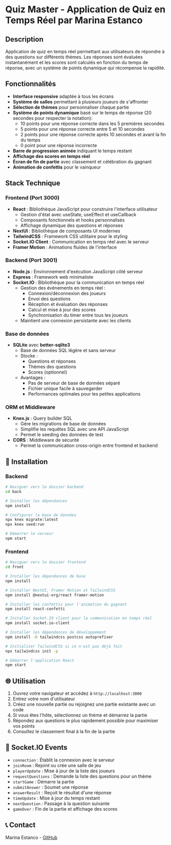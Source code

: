 # Quiz Master - Application de Quiz en Temps Réel par Marina Estanco

## Description
Application de quiz en temps réel permettant aux utilisateurs de répondre à des questions sur différents thèmes. Les réponses sont évaluées instantanément et les scores sont calculés en fonction du temps de réponse, avec un système de points dynamique qui récompense la rapidité.

## Fonctionnalités

- **Interface responsive** adaptée à tous les écrans
- **Système de salles** permettant à plusieurs joueurs de s'affronter
- **Sélection de thèmes** pour personnaliser chaque partie
- **Système de points dynamique** basé sur le temps de réponse (20 secondes pour respecter la notation):
  - 10 points pour une réponse correcte dans les 5 premières secondes
  - 5 points pour une réponse correcte entre 5 et 10 secondes
  - 2 points pour une réponse correcte après 10 secondes et avant la fin du temps
  - 0 point pour une réponse incorrecte
- **Barre de progression animée** indiquant le temps restant
- **Affichage des scores en temps réel**
- **Écran de fin de partie** avec classement et célébration du gagnant
- **Animation de confettis** pour le vainqueur

## Stack Technique

### Frontend (Port 3000)
- **React** : Bibliothèque JavaScript pour construire l'interface utilisateur
  - Gestion d'état avec useState, useEffect et useCallback
  - Composants fonctionnels et hooks personnalisés
  - Affichage dynamique des questions et réponses
- **NextUI** : Bibliothèque de composants UI modernes
- **TailwindCSS** : Framework CSS utilitaire pour le styling
- **Socket.IO Client** : Communication en temps réel avec le serveur
- **Framer Motion** : Animations fluides de l'interface

### Backend (Port 3001)
- **Node.js** : Environnement d'exécution JavaScript côté serveur
- **Express** : Framework web minimaliste
- **Socket.IO** : Bibliothèque pour la communication en temps réel
  - Gestion des événements en temps réel :
    * Connexion/déconnexion des joueurs
    * Envoi des questions
    * Réception et évaluation des réponses
    * Calcul et mise à jour des scores
    * Synchronisation du timer entre tous les joueurs
  - Maintient une connexion persistante avec les clients

### Base de données
- **SQLite** avec **better-sqlite3**
  - Base de données SQL légère et sans serveur
  - Stocke :
    * Questions et réponses
    * Thèmes des questions
    * Scores (optionnel)
  - Avantages :
    * Pas de serveur de base de données séparé
    * Fichier unique facile à sauvegarder
    * Performances optimales pour les petites applications

### ORM et Middleware
- **Knex.js** : Query builder SQL
  - Gère les migrations de base de données
  - Simplifie les requêtes SQL avec une API JavaScript
  - Permet le seeding des données de test
- **CORS** : Middleware de sécurité
  - Permet la communication cross-origin entre frontend et backend

## 🔧 Installation

### Backend
```bash
# Naviguer vers le dossier backend
cd back

# Installer les dépendances
npm install

# Configurer la base de données
npx knex migrate:latest
npx knex seed:run

# Démarrer le serveur
npm start
```

### Frontend
```bash
# Naviguer vers le dossier frontend
cd front

# Installer les dépendances de base
npm install

# Installer NextUI, Framer Motion et TailwindCSS
npm install @nextui-org/react framer-motion

# Installer les confettis pour l'animation du gagnant
npm install react-confetti

# Installer Socket.IO client pour la communication en temps réel
npm install socket.io-client

# Installer les dépendances de développement
npm install -D tailwindcss postcss autoprefixer

# Initialiser TailwindCSS si ce n'est pas déjà fait
npx tailwindcss init -p

# Démarrer l'application React
npm start
```

## 🌐 Utilisation
1. Ouvrez votre navigateur et accédez à `http://localhost:3000`
2. Entrez votre nom d'utilisateur
3. Créez une nouvelle partie ou rejoignez une partie existante avec un code
4. Si vous êtes l'hôte, sélectionnez un thème et démarrez la partie
5. Répondez aux questions le plus rapidement possible pour maximiser vos points
6. Consultez le classement final à la fin de la partie

## 🔌 Socket.IO Events
- `connection` : Établit la connexion avec le serveur
- `joinRoom` : Rejoint ou crée une salle de jeu
- `playerUpdate` : Mise à jour de la liste des joueurs
- `requestQuestions` : Demande la liste des questions pour un thème
- `startGame` : Démarre la partie
- `submitAnswer` : Soumet une réponse
- `answerResult` : Reçoit le résultat d'une réponse
- `timeUpdate` : Mise à jour du temps restant
- `nextQuestion` : Passage à la question suivante
- `gameOver` : Fin de la partie et affichage des scores


## 📞 Contact
Marina Estanco - [GitHub](https://github.com/Elfi-11)

